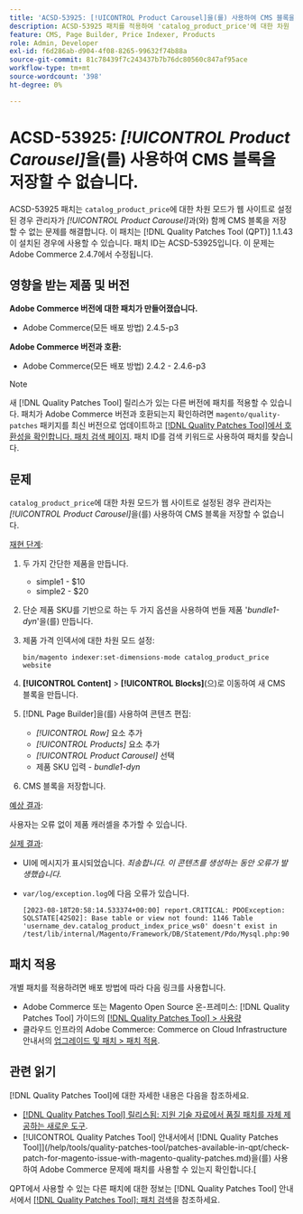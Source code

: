 ```yaml
---
title: 'ACSD-53925: [!UICONTROL Product Carousel]을(를) 사용하여 CMS 블록을 저장할 수 없습니다.'
description: ACSD-53925 패치를 적용하여 'catalog_product_price'에 대한 차원 모드가 웹 사이트로 설정된 경우 관리자가 제품 캐러셀에 CMS 블록을 저장할 수 없는 Adobe Commerce 문제를 해결합니다.
feature: CMS, Page Builder, Price Indexer, Products
role: Admin, Developer
exl-id: f6d286ab-d904-4f08-8265-99632f74b88a
source-git-commit: 81c78439f7c243437b7b76dc80560c847af95ace
workflow-type: tm+mt
source-wordcount: '398'
ht-degree: 0%

---
```


# ACSD-53925: *[!UICONTROL Product Carousel]*&#x200B;을(를) 사용하여 CMS 블록을 저장할 수 없습니다.

ACSD-53925 패치는 `catalog_product_price`에 대한 차원 모드가 웹 사이트로 설정된 경우 관리자가 *[!UICONTROL Product Carousel]*&#x200B;과(와) 함께 CMS 블록을 저장할 수 없는 문제를 해결합니다. 이 패치는 [!DNL Quality Patches Tool (QPT)] 1.1.43이 설치된 경우에 사용할 수 있습니다. 패치 ID는 ACSD-53925입니다. 이 문제는 Adobe Commerce 2.4.7에서 수정됩니다.

## 영향을 받는 제품 및 버전

**Adobe Commerce 버전에 대한 패치가 만들어졌습니다.**

* Adobe Commerce(모든 배포 방법) 2.4.5-p3

**Adobe Commerce 버전과 호환:**

* Adobe Commerce(모든 배포 방법) 2.4.2 - 2.4.6-p3

>[!NOTE]
>
>새 [!DNL Quality Patches Tool] 릴리스가 있는 다른 버전에 패치를 적용할 수 있습니다. 패치가 Adobe Commerce 버전과 호환되는지 확인하려면 `magento/quality-patches` 패키지를 최신 버전으로 업데이트하고 [[!DNL Quality Patches Tool]에서 호환성을 확인합니다. 패치 검색 페이지](https://experienceleague.adobe.com/tools/commerce-quality-patches/index.html). 패치 ID를 검색 키워드로 사용하여 패치를 찾습니다.

## 문제

`catalog_product_price`에 대한 차원 모드가 웹 사이트로 설정된 경우 관리자는 *[!UICONTROL Product Carousel]*&#x200B;을(를) 사용하여 CMS 블록을 저장할 수 없습니다.

<u>재현 단계</u>:

1. 두 가지 간단한 제품을 만듭니다.
   * simple1 - $10
   * simple2 - $20
1. 단순 제품 SKU를 기반으로 하는 두 가지 옵션을 사용하여 번들 제품 &#39;*bundle1-dyn*&#39;을(를) 만듭니다.
1. 제품 가격 인덱서에 대한 차원 모드 설정:

   `bin/magento indexer:set-dimensions-mode catalog_product_price website`

1. **[!UICONTROL Content]** > **[!UICONTROL Blocks]**(으)로 이동하여 새 CMS 블록을 만듭니다.
1. [!DNL Page Builder]을(를) 사용하여 콘텐츠 편집:
   * *[!UICONTROL Row]* 요소 추가
   * *[!UICONTROL Products]* 요소 추가
   * *[!UICONTROL Product Carousel]* 선택
   * 제품 SKU 입력 - *bundle1-dyn*
1. CMS 블록을 저장합니다.

<u>예상 결과</u>:

사용자는 오류 없이 제품 캐러셀을 추가할 수 있습니다.

<u>실제 결과</u>:

* UI에 메시지가 표시되었습니다. *죄송합니다. 이 콘텐츠를 생성하는 동안 오류가 발생했습니다.*
* `var/log/exception.log`에 다음 오류가 있습니다.

  ```
  [2023-08-18T20:58:14.533374+00:00] report.CRITICAL: PDOException: SQLSTATE[42S02]: Base table or view not found: 1146 Table 'username_dev.catalog_product_index_price_ws0' doesn't exist in /test/lib/internal/Magento/Framework/DB/Statement/Pdo/Mysql.php:90
  ```

## 패치 적용

개별 패치를 적용하려면 배포 방법에 따라 다음 링크를 사용합니다.

* Adobe Commerce 또는 Magento Open Source 온-프레미스: [!DNL Quality Patches Tool] 가이드의 [[!DNL Quality Patches Tool] > 사용량](/help/tools/quality-patches-tool/usage.md)
* 클라우드 인프라의 Adobe Commerce: Commerce on Cloud Infrastructure 안내서의 [업그레이드 및 패치 > 패치 적용](https://experienceleague.adobe.com/docs/commerce-cloud-service/user-guide/develop/upgrade/apply-patches.html).

## 관련 읽기

[!DNL Quality Patches Tool]에 대한 자세한 내용은 다음을 참조하세요.

* [[!DNL Quality Patches Tool] 릴리스됨: 지원 기술 자료에서 품질 패치를 자체 제공하는 새로운 도구](https://experienceleague.adobe.com/en/docs/commerce-knowledge-base/kb/announcements/commerce-announcements/magento-quality-patches-released-new-tool-to-self-serve-quality-patches).
* [!UICONTROL Quality Patches Tool] 안내서에서  [!DNL Quality Patches Tool]](/help/tools/quality-patches-tool/patches-available-in-qpt/check-patch-for-magento-issue-with-magento-quality-patches.md)을(를) 사용하여 Adobe Commerce 문제에 패치를 사용할 수 있는지 확인합니다.[


QPT에서 사용할 수 있는 다른 패치에 대한 정보는 [!DNL Quality Patches Tool] 안내서에서 [[!DNL Quality Patches Tool]: 패치 검색](https://experienceleague.adobe.com/tools/commerce-quality-patches/index.html)을 참조하세요.

